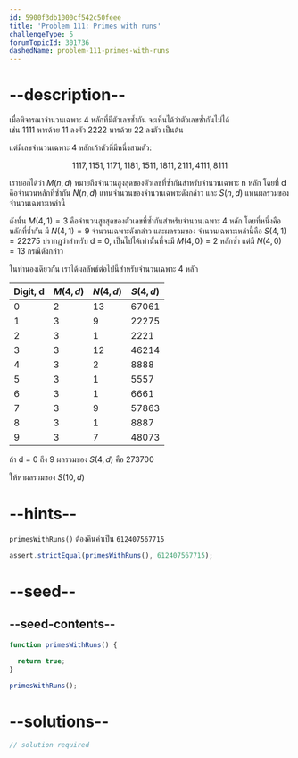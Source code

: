 ```yaml
---
id: 5900f3db1000cf542c50feee
title: 'Problem 111: Primes with runs'
challengeType: 5
forumTopicId: 301736
dashedName: problem-111-primes-with-runs
---
```


# --description--

เมื่อพิจารณาจำนวนเฉพาะ 4 หลักที่มีตัวเลขซ้ำกัน จะเห็นได้ว่าตัวเลขซ้ำกันไม่ได้  
เช่น 1111 หารด้วย 11 ลงตัว 2222 หารด้วย 22 ลงตัว เป็นต้น 

แต่มีเลขจำนวนเฉพาะ 4 หลักเก้าตัวที่มีหนึ่งสามตัว:

$$1117, 1151, 1171, 1181, 1511, 1811, 2111, 4111, 8111$$

เราบอกได้ว่า $M(n, d)$ หมายถึงจำนวนสูงสุดของตัวเลขที่ซ้ำกันสำหรับจำนวนเฉพาะ n หลัก โดยที่ d คือจำนวนหลักที่ซ้ำกัน $N(n, d)$ แทนจำนวนของจำนวนเฉพาะดังกล่าว และ $S (n, d)$ แทนผลรวมของจำนวนเฉพาะเหล่านี้

ดังนั้น $M(4, 1) = 3$ คือจำนวนสูงสุดของตัวเลขที่ซ้ำกันสำหรับจำนวนเฉพาะ 4 หลัก โดยที่หนึ่งคือหลักที่ซ้ำกัน มี $N(4, 1) = 9$ จำนวนเฉพาะดังกล่าว และผลรวมของ จำนวนเฉพาะเหล่านี้คือ $S(4, 1) = 22275$ ปรากฎว่าสำหรับ d = 0, เป็นไปได้เท่านั้นที่จะมี $M(4, 0) = 2$ หลักซ้ำ แต่มี $N(4, 0) = 13$ กรณีดังกล่าว

ในทำนองเดียวกัน เราได้ผลลัพธ์ต่อไปนี้สำหรับจำนวนเฉพาะ 4 หลัก

| Digit, d | $M(4, d)$ | $N(4, d)$ | $S(4, d)$ |
|----------|-----------|-----------|-----------|
| 0        | 2         | 13        | 67061     |
| 1        | 3         | 9         | 22275     |
| 2        | 3         | 1         | 2221      |
| 3        | 3         | 12        | 46214     |
| 4        | 3         | 2         | 8888      |
| 5        | 3         | 1         | 5557      |
| 6        | 3         | 1         | 6661      |
| 7        | 3         | 9         | 57863     |
| 8        | 3         | 1         | 8887      |
| 9        | 3         | 7         | 48073     |

ถ้า d = 0 ถึง 9 ผลรวมของ $S(4, d)$ คือ 273700 

ให้หาผลรวมของ $S(10, d)$

# --hints--

`primesWithRuns()` ต้องคืนค่าเป็น `612407567715`

```js
assert.strictEqual(primesWithRuns(), 612407567715);
```

# --seed--

## --seed-contents--

```js
function primesWithRuns() {

  return true;
}

primesWithRuns();
```

# --solutions--

```js
// solution required
```
